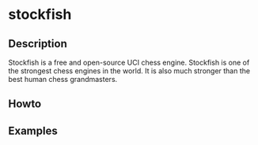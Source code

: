 # stockfish

## Description
Stockfish is a free and open-source UCI chess engine. Stockfish is one of the strongest chess engines in the world. It is also much stronger than the best human chess grandmasters.

## Howto


## Examples
